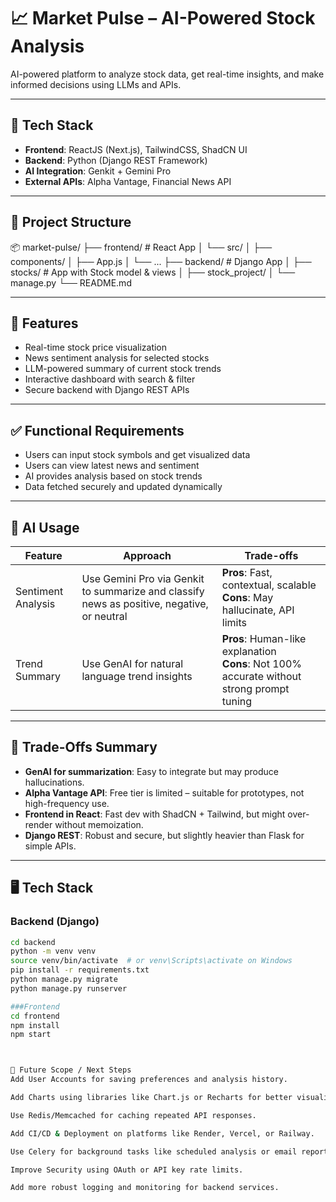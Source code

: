 # 📈 Market Pulse – AI-Powered Stock Analysis

AI-powered platform to analyze stock data, get real-time insights, and make informed decisions using LLMs and APIs.

---

## 🔧 Tech Stack

- **Frontend**: ReactJS (Next.js), TailwindCSS, ShadCN UI  
- **Backend**: Python (Django REST Framework)  
- **AI Integration**: Genkit + Gemini Pro  
- **External APIs**: Alpha Vantage, Financial News API

---

## 📁 Project Structure

📦 market-pulse/
├── frontend/ # React App
│ └── src/
│ ├── components/
│ ├── App.js
│ └── ...
├── backend/ # Django App
│ ├── stocks/ # App with Stock model & views
│ ├── stock_project/
│ └── manage.py
└── README.md


---

## 🚀 Features

- Real-time stock price visualization
- News sentiment analysis for selected stocks
- LLM-powered summary of current stock trends
- Interactive dashboard with search & filter
- Secure backend with Django REST APIs

---

## ✅ Functional Requirements

- Users can input stock symbols and get visualized data
- Users can view latest news and sentiment
- AI provides analysis based on stock trends
- Data fetched securely and updated dynamically

---

## 🧠 AI Usage

| Feature | Approach | Trade-offs |
|--------|----------|------------|
| Sentiment Analysis | Use Gemini Pro via Genkit to summarize and classify news as positive, negative, or neutral | **Pros**: Fast, contextual, scalable<br>**Cons**: May hallucinate, API limits |
| Trend Summary | Use GenAI for natural language trend insights | **Pros**: Human-like explanation<br>**Cons**: Not 100% accurate without strong prompt tuning |

---

## 📌 Trade-Offs Summary

- **GenAI for summarization**: Easy to integrate but may produce hallucinations.  
- **Alpha Vantage API**: Free tier is limited – suitable for prototypes, not high-frequency use.  
- **Frontend in React**: Fast dev with ShadCN + Tailwind, but might over-render without memoization.  
- **Django REST**: Robust and secure, but slightly heavier than Flask for simple APIs.

---

## 🖥️ Tech Stack

### Backend (Django)
```bash
cd backend
python -m venv venv
source venv/bin/activate  # or venv\Scripts\activate on Windows
pip install -r requirements.txt
python manage.py migrate
python manage.py runserver

###Frontend
cd frontend
npm install
npm start



🚀 Future Scope / Next Steps
Add User Accounts for saving preferences and analysis history.

Add Charts using libraries like Chart.js or Recharts for better visualizations.

Use Redis/Memcached for caching repeated API responses.

Add CI/CD & Deployment on platforms like Render, Vercel, or Railway.

Use Celery for background tasks like scheduled analysis or email reports.

Improve Security using OAuth or API key rate limits.

Add more robust logging and monitoring for backend services.
